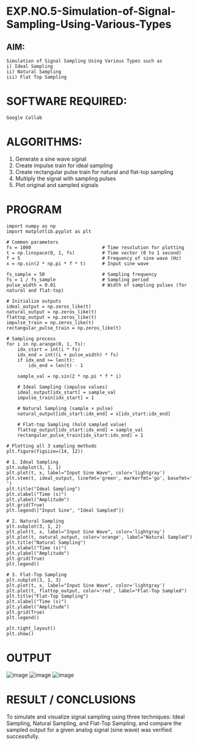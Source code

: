 # EXP.NO.5-Simulation-of-Signal-Sampling-Using-Various-Types


## AIM:
    Simulation of Signal Sampling Using Various Types such as
    i) Ideal Sampling
    ii) Natural Sampling
    iii) Flat Top Sampling

# SOFTWARE REQUIRED:
    Google Collab

# ALGORITHMS:
1. Generate a sine wave signal
2. Create impulse train for ideal sampling
3. Create rectangular pulse train for natural and flat-top sampling
4. Multiply the signal with sampling pulses
5. Plot original and sampled signals


# PROGRAM
```
import numpy as np
import matplotlib.pyplot as plt

# Common parameters
fs = 1000                          # Time resolution for plotting
t = np.linspace(0, 1, fs)          # Time vector (0 to 1 second)
f = 5                              # Frequency of sine wave (Hz)
x = np.sin(2 * np.pi * f * t)      # Input sine wave

fs_sample = 50                     # Sampling frequency
Ts = 1 / fs_sample                 # Sampling period
pulse_width = 0.01                 # Width of sampling pulses (for natural and flat-top)

# Initialize outputs
ideal_output = np.zeros_like(t)
natural_output = np.zeros_like(t)
flattop_output = np.zeros_like(t)
impulse_train = np.zeros_like(t)
rectangular_pulse_train = np.zeros_like(t)

# Sampling process
for i in np.arange(0, 1, Ts):
    idx_start = int(i * fs)
    idx_end = int((i + pulse_width) * fs)
    if idx_end >= len(t):
        idx_end = len(t) - 1

    sample_val = np.sin(2 * np.pi * f * i)

    # Ideal Sampling (impulse values)
    ideal_output[idx_start] = sample_val
    impulse_train[idx_start] = 1

    # Natural Sampling (sample × pulse)
    natural_output[idx_start:idx_end] = x[idx_start:idx_end]

    # Flat-top Sampling (hold sampled value)
    flattop_output[idx_start:idx_end] = sample_val
    rectangular_pulse_train[idx_start:idx_end] = 1

# Plotting all 3 sampling methods
plt.figure(figsize=(14, 12))

# 1. Ideal Sampling
plt.subplot(3, 1, 1)
plt.plot(t, x, label="Input Sine Wave", color='lightgray')
plt.stem(t, ideal_output, linefmt='green', markerfmt='go', basefmt=' ')
plt.title("Ideal Sampling")
plt.xlabel("Time (s)")
plt.ylabel("Amplitude")
plt.grid(True)
plt.legend(["Input Sine", "Ideal Sampled"])

# 2. Natural Sampling
plt.subplot(3, 1, 2)
plt.plot(t, x, label="Input Sine Wave", color='lightgray')
plt.plot(t, natural_output, color='orange', label="Natural Sampled")
plt.title("Natural Sampling")
plt.xlabel("Time (s)")
plt.ylabel("Amplitude")
plt.grid(True)
plt.legend()

# 3. Flat-Top Sampling
plt.subplot(3, 1, 3)
plt.plot(t, x, label="Input Sine Wave", color='lightgray')
plt.plot(t, flattop_output, color='red', label="Flat-Top Sampled")
plt.title("Flat-Top Sampling")
plt.xlabel("Time (s)")
plt.ylabel("Amplitude")
plt.grid(True)
plt.legend()

plt.tight_layout()
plt.show()
```

# OUTPUT
![image](https://github.com/user-attachments/assets/de6ce768-254c-4b67-a32a-afac1ea8f956)
 ![image](https://github.com/user-attachments/assets/baee630c-b077-4614-a01a-5b6dbcd24021)
 ![image](https://github.com/user-attachments/assets/2b02d5b9-48ee-4f85-a388-c95619dceb2c)


# RESULT / CONCLUSIONS
To simulate and visualize signal sampling using three techniques: Ideal Sampling, Natural Sampling, and Flat-Top Sampling, and compare the sampled output for a given analog signal (sine wave) was verified successfully.

